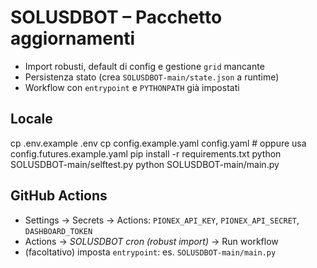 # SOLUSDBOT – Pacchetto aggiornamenti
- Import robusti, default di config e gestione `grid` mancante
- Persistenza stato (crea `SOLUSDBOT-main/state.json` a runtime)
- Workflow con `entrypoint` e `PYTHONPATH` già impostati

## Locale
cp .env.example .env
cp config.example.yaml config.yaml   # oppure usa config.futures.example.yaml
pip install -r requirements.txt
python SOLUSDBOT-main/selftest.py
python SOLUSDBOT-main/main.py

## GitHub Actions
- Settings → Secrets → Actions: `PIONEX_API_KEY`, `PIONEX_API_SECRET`, `DASHBOARD_TOKEN`
- Actions → *SOLUSDBOT cron (robust import)* → Run workflow
- (facoltativo) imposta `entrypoint`: es. `SOLUSDBOT-main/main.py`

